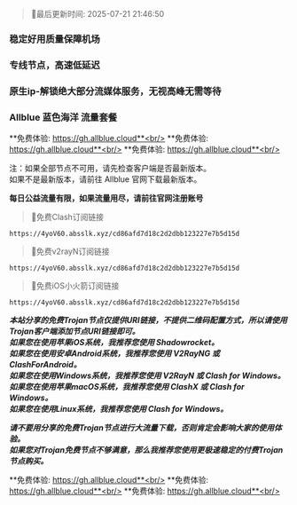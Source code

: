 >🚀最后更新时间: 2025-07-21 21:46:50

### 稳定好用质量保障机场
### 专线节点，高速低延迟
### 原生ip-解锁绝大部分流媒体服务，无视高峰无需等待

### Allblue 蓝色海洋 流量套餐

**免费体验: https://gh.allblue.cloud**<br/>
**免费体验: https://gh.allblue.cloud**<br/>
**免费体验: https://gh.allblue.cloud**<br/>

注：如果全部节点不可用，请先检查客户端是否最新版本。<br/>
如果不是最新版本，请前往 Allblue 官网下载最新版本。


**每日公益流量有限，如果流量用尽，请前往官网注册账号**
      

>🚀免费Clash订阅链接

```
https://4yoV60.absslk.xyz/cd86afd7d18c2d2dbb123227e7b5d15d
```

>🚀免费v2rayN订阅链接

```
https://4yoV60.absslk.xyz/cd86afd7d18c2d2dbb123227e7b5d15d
```

>🚀免费iOS小火箭订阅链接

```
https://4yoV60.absslk.xyz/cd86afd7d18c2d2dbb123227e7b5d15d
```

***本站分享的免费Trojan节点仅提供URI链接，不提供二维码配置方式，所以请使用Trojan客户端添加节点URI链接即可。***<br/>
***如果您在使用苹果iOS系统，我推荐您使用 Shadowrocket。***<br/>
***如果您在使用安卓Android系统，我推荐您使用 V2RayNG 或 ClashForAndroid。***<br/>
***如果您在使用Windows系统，我推荐您使用 V2RayN 或 Clash  for Windows。***<br/>
***如果您在使用苹果macOS系统，我推荐您使用 ClashX 或 Clash  for Windows。***<br/>
***如果您在使用Linux系统，我推荐您使用 Clash for Windows。***<br/>

***请不要用分享的免费Trojan节点进行大流量下载，否则肯定会影响大家的使用体验。***<br/>
***如果您对Trojan免费节点不够满意，那么我推荐您使用更极速稳定的付费Trojan节点购买。***<br/>

**免费体验: https://gh.allblue.cloud**<br/>
**免费体验: https://gh.allblue.cloud**<br/>
**免费体验: https://gh.allblue.cloud**<br/>
